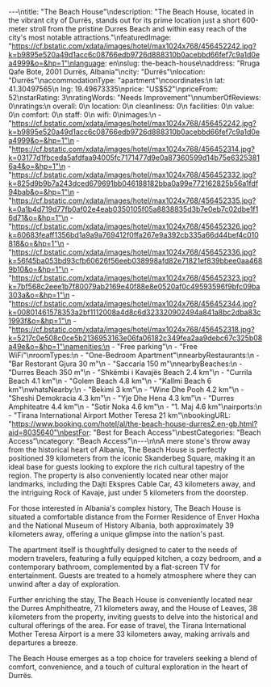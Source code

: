 ---\ntitle: "The Beach House"\ndescription: "The Beach House, located in the vibrant city of Durrës, stands out for its prime location just a short 600-meter stroll from the pristine Durres Beach and within easy reach of the city's most notable attractions."\nfeaturedImage: "https://cf.bstatic.com/xdata/images/hotel/max1024x768/456452242.jpg?k=b9895e520a49d1acc6c08766edb9726d888310b0acebbd66fef7c9a1d0ea4999&o=&hp=1"\nlanguage: en\nslug: the-beach-house\naddress: "Rruga Qafe Bote, 2001 Durrës, Albania"\ncity: "Durrës"\nlocation: "Durrës"\naccommodationType: "apartment"\ncoordinates:\n  lat: 41.30497565\n  lng: 19.49673335\nprice: "US$52"\npriceFrom: 52\nstarRating: 3\nratingWords: "Needs Improvement"\nnumberOfReviews: 0\nratings:\n  overall: 0\n  location: 0\n  cleanliness: 0\n  facilities: 0\n  value: 0\n  comfort: 0\n  staff: 0\n  wifi: 0\nimages:\n  - "https://cf.bstatic.com/xdata/images/hotel/max1024x768/456452242.jpg?k=b9895e520a49d1acc6c08766edb9726d888310b0acebbd66fef7c9a1d0ea4999&o=&hp=1"\n  - "https://cf.bstatic.com/xdata/images/hotel/max1024x768/456452314.jpg?k=03177d1fbceda5afdfaa94005fc7171477d9e0a87360599d14b75e63253816a4&o=&hp=1"\n  - "https://cf.bstatic.com/xdata/images/hotel/max1024x768/456452332.jpg?k=825d9b9b7a243dced679691bb046188182bba0a99e772162825b56a1fdf94bab&o=&hp=1"\n  - "https://cf.bstatic.com/xdata/images/hotel/max1024x768/456452335.jpg?k=0a1b4d719d77fb0af02e4eab0350105f05a8838835d3b7e0eb7c02dbe1f16d71&o=&hp=1"\n  - "https://cf.bstatic.com/xdata/images/hotel/max1024x768/456452326.jpg?k=60683feaff1356bd1a9a9a769412f0ffa267e9a392cb335a66d44bef4c010818&o=&hp=1"\n  - "https://cf.bstatic.com/xdata/images/hotel/max1024x768/456452336.jpg?k=56f45ba053bd93cfb60626f56eeb038998afd82e71821ef839bbee0aa4689b10&o=&hp=1"\n  - "https://cf.bstatic.com/xdata/images/hotel/max1024x768/456452323.jpg?k=7bf568c2eee1b7f80079ab2169e40f88e8e0520af0c49593596f9bfc09ba303a&o=&hp=1"\n  - "https://cf.bstatic.com/xdata/images/hotel/max1024x768/456452344.jpg?k=00801461578353a2bf1112008a4d8c6d323320902494a841a8bc2dba83c1993f&o=&hp=1"\n  - "https://cf.bstatic.com/xdata/images/hotel/max1024x768/456452318.jpg?k=5217c0e508c0ce5b2136953163e06fa06182c349fea2aa9debc67c325b08a49e&o=&hp=1"\namenities:\n  - "Free parking"\n  - "Free WiFi"\nroomTypes:\n  - "One-Bedroom Apartment"\nnearbyRestaurants:\n  - "Bar Restorant Gjura 30 m"\n  - "Saccaria 150 m"\nnearbyBeaches:\n  - "Durres Beach 350 m"\n  - "Shkëmbi i Kavajës Beach 2.4 km"\n  - "Currila Beach 4.1 km"\n  - "Golem Beach 4.8 km"\n  - "Kallmi Beach 6 km"\nwhatsNearby:\n  - "Bekimi 3 km"\n  - "Wine Dhe Pooh 4.2 km"\n  - "Sheshi Demokracia 4.3 km"\n  - "Yje Dhe Hena 4.3 km"\n  - "Durres Amphiteatre 4.4 km"\n  - "Sotir Noka 4.6 km"\n  - "1. Maj 4.6 km"\nairports:\n  - "Tirana International Airport Mother Teresa 21 km"\nbookingURL: "https://www.booking.com/hotel/al/the-beach-house-durres2.en-gb.html?aid=8035640"\nbestFor: "Best for Beach Access"\nbestCategories: "Beach Access"\ncategory: "Beach Access"\n---\n\nA mere stone's throw away from the historical heart of Albania, The Beach House is perfectly positioned 39 kilometers from the iconic Skanderbeg Square, making it an ideal base for guests looking to explore the rich cultural tapestry of the region. The property is also conveniently located near other major landmarks, including the Dajti Ekspres Cable Car, 43 kilometers away, and the intriguing Rock of Kavaje, just under 5 kilometers from the doorstep.

For those interested in Albania's complex history, The Beach House is situated a comfortable distance from the Former Residence of Enver Hoxha and the National Museum of History Albania, both approximately 39 kilometers away, offering a unique glimpse into the nation's past.

The apartment itself is thoughtfully designed to cater to the needs of modern travelers, featuring a fully equipped kitchen, a cozy bedroom, and a contemporary bathroom, complemented by a flat-screen TV for entertainment. Guests are treated to a homely atmosphere where they can unwind after a day of exploration.

Further enriching the stay, The Beach House is conveniently located near the Durres Amphitheatre, 7.1 kilometers away, and the House of Leaves, 38 kilometers from the property, inviting guests to delve into the historical and cultural offerings of the area. For ease of travel, the Tirana International Mother Teresa Airport is a mere 33 kilometers away, making arrivals and departures a breeze.

The Beach House emerges as a top choice for travelers seeking a blend of comfort, convenience, and a touch of cultural exploration in the heart of Durrës.